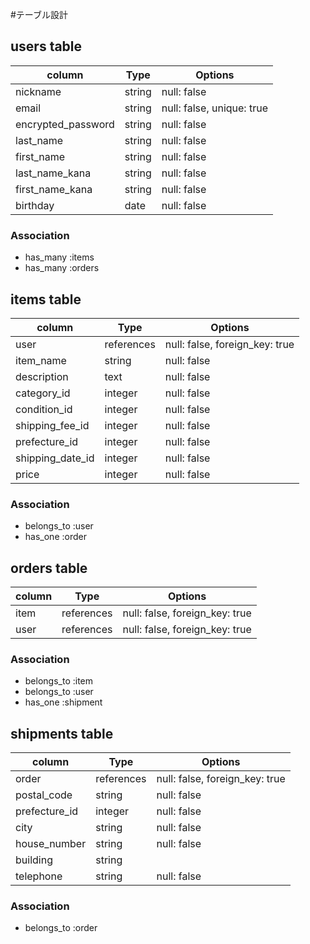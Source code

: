 #テーブル設計

## users table

| column             | Type      | Options       |
| ------------------ | --------- | ------------- |
| nickname               | string    | null: false   |
| email              | string    | null: false, unique: true   |
| encrypted_password | string    | null: false   |
| last_name              | string    | null: false   |
| first_name              | string    | null: false   |
| last_name_kana              | string    | null: false   |
| first_name_kana              | string    | null: false   |
| birthday              | date    | null: false   |

### Association

- has_many :items
- has_many :orders


## items table

| column             | Type      | Options       |
| ------------------ | --------- | ------------- |
| user              | references    | null: false, foreign_key: true   |
| item_name              | string    | null: false   |
| description | text    | null: false   |
| category_id              | integer    | null: false   |
| condition_id              | integer    | null: false   |
| shipping_fee_id              | integer    | null: false   |
| prefecture_id              | integer    | null: false   |
| shipping_date_id              | integer    | null: false   |
| price              | integer    | null: false   |

### Association

- belongs_to :user
- has_one :order

## orders table

| column             | Type      | Options       |
| ------------------ | --------- | ------------- |
| item              | references    | null: false, foreign_key: true   |
| user              | references    | null: false, foreign_key: true   |

### Association

- belongs_to :item
- belongs_to :user
- has_one :shipment


## shipments table

| column             | Type      | Options       |
| ------------------ | --------- | ------------- |
| order              | references    | null: false, foreign_key: true   |
| postal_code               | string    | null: false   |
| prefecture_id              | integer    | null: false   |
| city | string    | null: false   |
| house_number | string    | null: false   |
| building |string     |    |
| telephone | string    | null: false   |

### Association

- belongs_to :order
